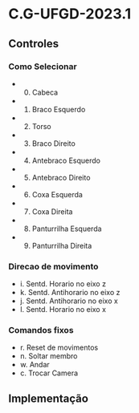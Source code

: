 # C.G-UFGD-2023.1

## Controles

### Como Selecionar

- 0. Cabeca
- 1. Braco Esquerdo
- 2. Torso
- 3. Braco Direito
- 4. Antebraco Esquerdo
- 5. Antebraco Direito
- 6. Coxa Esquerda
- 7. Coxa Direita
- 8. Panturrilha Esquerda
- 9. Panturrilha Direita

### Direcao de movimento
- i. Sentd. Horario no eixo z
- k. Sentd. Antihorario no eixo z
- j. Sentd. Antihorario no eixo x
- l. Sentd. Horario no eixo x

### Comandos fixos
- r. Reset de movimentos
- n. Soltar membro
- w. Andar
- c. Trocar Camera

## Implementação